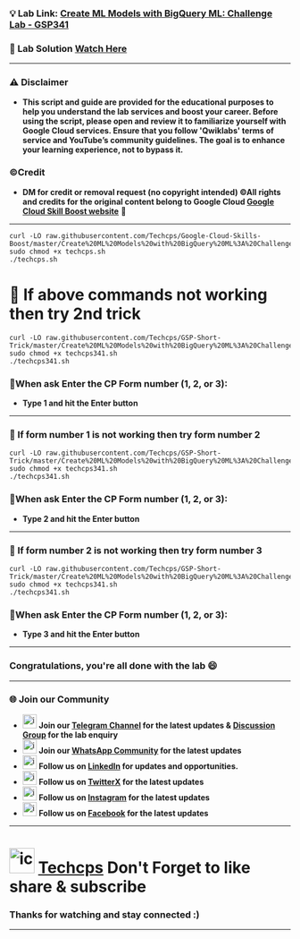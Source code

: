 

### 💡 Lab Link: [Create ML Models with BigQuery ML: Challenge Lab - GSP341](https://www.cloudskillsboost.google/focuses/14294?parent=catalog)

### 🚀 Lab Solution [Watch Here](https://youtu.be/rHobk7etJWs)

---

### ⚠️ Disclaimer
- **This script and guide are provided for  the educational purposes to help you understand the lab services and boost your career. Before using the script, please open and review it to familiarize yourself with Google Cloud services. Ensure that you follow 'Qwiklabs' terms of service and YouTube’s community guidelines. The goal is to enhance your learning experience, not to bypass it.**

### ©Credit
- **DM for credit or removal request (no copyright intended) ©All rights and credits for the original content belong to Google Cloud [Google Cloud Skill Boost website](https://www.cloudskillsboost.google/)** 🙏

---

```
curl -LO raw.githubusercontent.com/Techcps/Google-Cloud-Skills-Boost/master/Create%20ML%20Models%20with%20BigQuery%20ML%3A%20Challenge%20Lab/techcps.sh
sudo chmod +x techcps.sh
./techcps.sh
```
# 🚨 If above commands not working then try 2nd trick

```
curl -LO raw.githubusercontent.com/Techcps/GSP-Short-Trick/master/Create%20ML%20Models%20with%20BigQuery%20ML%3A%20Challenge%20Lab/techcps341.sh
sudo chmod +x techcps341.sh
./techcps341.sh
```
### 🚨When ask Enter the CP Form number (1, 2, or 3):
- **Type 1 and hit the Enter button**
---

### 🚨 If form number 1 is not working then try form number 2

```
curl -LO raw.githubusercontent.com/Techcps/GSP-Short-Trick/master/Create%20ML%20Models%20with%20BigQuery%20ML%3A%20Challenge%20Lab/techcps341.sh
sudo chmod +x techcps341.sh
./techcps341.sh
```

### 🚨When ask Enter the CP Form number (1, 2, or 3):
- **Type 2 and hit the Enter button**

---

### 🚨 If form number 2 is not working then try form number 3

```
curl -LO raw.githubusercontent.com/Techcps/GSP-Short-Trick/master/Create%20ML%20Models%20with%20BigQuery%20ML%3A%20Challenge%20Lab/techcps341.sh
sudo chmod +x techcps341.sh
./techcps341.sh
```

### 🚨When ask Enter the CP Form number (1, 2, or 3):
- **Type 3 and hit the Enter button**

---

### Congratulations, you're all done with the lab 😄

---

### 🌐 Join our Community

- <img src="https://github.com/user-attachments/assets/a4a4b767-151c-461d-bca1-da6d4c0cd68a" alt="icon" width="25" height="25"> **Join our [Telegram Channel](https://t.me/Techcps) for the latest updates & [Discussion Group](https://t.me/Techcpschat) for the lab enquiry**
- <img src="https://github.com/user-attachments/assets/aa10b8b2-5424-40bc-8911-7969f29f6dae" alt="icon" width="25" height="25"> **Join our [WhatsApp Community](https://whatsapp.com/channel/0029Va9nne147XeIFkXYv71A) for the latest updates**
- <img src="https://github.com/user-attachments/assets/b9da471b-2f46-4d39-bea9-acdb3b3a23b0" alt="icon" width="25" height="25"> **Follow us on [LinkedIn](https://www.linkedin.com/company/techcps/) for updates and opportunities.**
- <img src="https://github.com/user-attachments/assets/a045f610-775d-432a-b171-97a2d19718e2" alt="icon" width="25" height="25"> **Follow us on [TwitterX](https://twitter.com/Techcps_/) for the latest updates**
- <img src="https://github.com/user-attachments/assets/84e23456-7ed3-402a-a8a9-5d2fb5b44849" alt="icon" width="25" height="25"> **Follow us on [Instagram](https://instagram.com/techcps/) for the latest updates**
- <img src="https://github.com/user-attachments/assets/fc77ddc4-5b3b-42a9-a8da-e5561dce0c70" alt="icon" width="25" height="25"> **Follow us on [Facebook](https://facebook.com/techcps/) for the latest updates**

---

# <img src="https://github.com/user-attachments/assets/6ee41001-c795-467c-8d96-06b56c246b9c" alt="icon" width="45" height="45"> [Techcps](https://www.youtube.com/@techcps) Don't Forget to like share & subscribe

### Thanks for watching and stay connected :)
---

